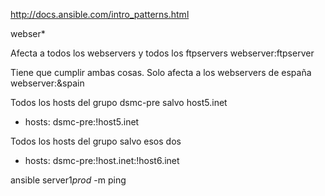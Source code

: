 http://docs.ansible.com/intro_patterns.html

webser*

Afecta a todos los webservers y todos los ftpservers
webserver:ftpserver

Tiene que cumplir ambas cosas. Solo afecta a los webservers de españa
webserver:&spain

Todos los hosts del grupo dsmc-pre salvo host5.inet
- hosts: dsmc-pre:!host5.inet

Todos los hosts del grupo salvo esos dos
- hosts: dsmc-pre:!host.inet:!host6.inet


ansible server1*prod* -m ping
